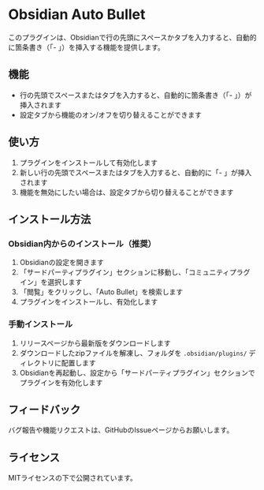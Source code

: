 # Obsidian Auto Bullet

このプラグインは、Obsidianで行の先頭にスペースかタブを入力すると、自動的に箇条書き（「- 」）を挿入する機能を提供します。

## 機能

- 行の先頭でスペースまたはタブを入力すると、自動的に箇条書き（「- 」）が挿入されます
- 設定タブから機能のオン/オフを切り替えることができます

## 使い方

1. プラグインをインストールして有効化します
2. 新しい行の先頭でスペースまたはタブを入力すると、自動的に「- 」が挿入されます
3. 機能を無効にしたい場合は、設定タブから切り替えることができます

## インストール方法

### Obsidian内からのインストール（推奨）

1. Obsidianの設定を開きます
2. 「サードパーティプラグイン」セクションに移動し、「コミュニティプラグイン」を選択します
3. 「閲覧」をクリックし、「Auto Bullet」を検索します
4. プラグインをインストールし、有効化します

### 手動インストール

1. リリースページから最新版をダウンロードします
2. ダウンロードしたzipファイルを解凍し、フォルダを `.obsidian/plugins/` ディレクトリに配置します
3. Obsidianを再起動し、設定から「サードパーティプラグイン」セクションでプラグインを有効化します

## フィードバック

バグ報告や機能リクエストは、GitHubのIssueページからお願いします。

## ライセンス

MITライセンスの下で公開されています。
